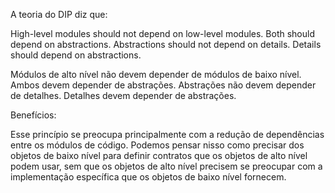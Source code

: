 A teoria do DIP diz que:

High-level modules should not depend on low-level modules. Both should depend on abstractions. Abstractions should not depend on details. Details should depend on abstractions.

Módulos de alto nível não devem depender de módulos de baixo nível. Ambos devem depender de abstrações. Abstrações não devem depender de detalhes. Detalhes devem depender de abstrações.

Benefícios:

Esse princípio se preocupa principalmente com a redução de dependências entre os módulos de código. Podemos pensar nisso como precisar dos objetos de baixo nível para definir contratos que os objetos de alto nível podem usar, sem que os objetos de alto nível precisem se preocupar com a implementação específica que os objetos de baixo nível fornecem.

